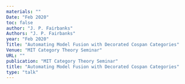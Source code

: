 ```yaml
---
materials: ""
Date: "Feb 2020"
toc: false
author: "J. P. Fairbanks"
Authors: "J. P. Fairbanks"
year: "Feb 2020"
Title: "Automating Model Fusion with Decorated Cospan Categories"
Venue: "MIT Category Theory Seminar"
URL: ""
publication: "MIT Category Theory Seminar"
title: "Automating Model Fusion with Decorated Cospan Categories"
type: "talk"
---
```


